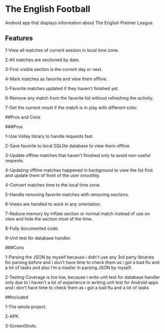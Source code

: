 # The English Football

Android app that displays information about The English Premier League.

## Features

1-View all matches of current session in local time zone.

2-All matches are sectioned by date.

3-First visible section is the current day or next.

4-Mark matches as favorite and view them offline.

5-Favorite matches updated if they haven't finished yet.

6-Remove any match from the favorite list without refreshing the activity.

7-Get the current result if the match is in play with different color.

##Pros and Cons

###Pros

1-Use Volley library to handle requests fast.

2-Save favorite to local SQLlite database to view them offline.

3-Update offline matches that haven't finished only to avoid non-useful requests.

4-Updating offline matches happened in background to view the list first and update them of front of the user smoothly. 

4-Convert matches time to the local time zone.

5-Handle removing favorite matches with removing sections.

6-Views are handled to work in any orientation.

7-Reduce memory by inflate section or normal match instead of use on view and hide the section most of the time.

8-Fully documented code.

9-Unit test for database handler.

###Cons

1-Parsing the JSON by myself because i didn't use any 3rd party libraries for parsing before and i don't have time to check them as i got a bad flu and a lot of tasks and also I'm a master in parsing JSON by myself.

2-Testing Coverage is too low, because i write unit test for database handler only due to i haven't a lot of experience in writing unit test for Android apps and i don't have time to check them as i got a bad flu and a lot of tasks

##Included

1-The whole project.

2-APK.

3-ScreenShots.